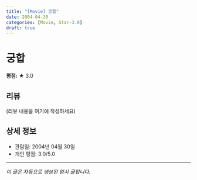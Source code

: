 ```yaml
---
title: "[Movie] 궁합"
date: 2004-04-30
categories: [Movie, Star-3.0]
draft: true
---
```


# 궁합

**평점:** ★ 3.0

## 리뷰

(리뷰 내용을 여기에 작성하세요)

## 상세 정보

- 관람일: 2004년 04월 30일
- 개인 평점: 3.0/5.0

---

*이 글은 자동으로 생성된 임시 글입니다.*
